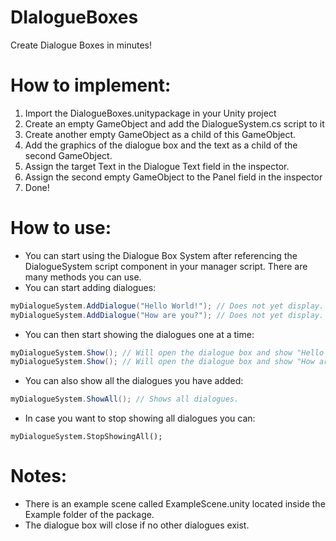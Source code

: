 # DIalogueBoxes
Create Dialogue Boxes in minutes!

# How to implement:
1) Import the DialogueBoxes.unitypackage in your Unity project
2) Create an empty GameObject and add the DialogueSystem.cs script to it
3) Create another empty GameObject as a child of this GameObject.
4) Add the graphics of the dialogue box and the text as a child of the second GameObject.
5) Assign the target Text in the Dialogue Text field in the inspector.
6) Assign the second empty GameObject to the Panel field in the inspector
7) Done!

# How to use:
- You can start using the Dialogue Box System after referencing the DialogueSystem script component in your manager script.
There are many methods you can use.
- You can start adding dialogues:
```csharp
myDialogueSystem.AddDialogue("Hello World!"); // Does not yet display.
myDialogueSystem.AddDialogue("How are you?"); // Does not yet display.
```
- You can then start showing the dialogues one at a time:
```csharp
myDialogueSystem.Show(); // Will open the dialogue box and show "Hello World!"
myDialogueSystem.Show(); // Will open the dialogue box and show "How are you?" after the player clicks the last one.
```
- You can also show all the dialogues you have added:
```csharp
myDialogueSystem.ShowAll(); // Shows all dialogues.
```
- In case you want to stop showing all dialogues you can:
```CSharp
myDialogueSystem.StopShowingAll();
```

# Notes:
- There is an example scene called ExampleScene.unity located inside the Example folder of the package.
- The dialogue box will close if no other dialogues exist.

